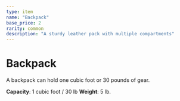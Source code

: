 ```yaml
---
type: item
name: "Backpack"
base_price: 2
rarity: common
description: "A sturdy leather pack with multiple compartments"
---
```


# Backpack

A backpack can hold one cubic foot or 30 pounds of gear.

**Capacity**: 1 cubic foot / 30 lb
**Weight**: 5 lb.
